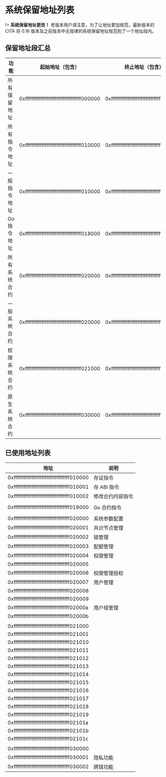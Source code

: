 # 系统保留地址列表

!> **系统保留地址更改！**
老版本用户请注意，为了让地址更加规范，最新版本的 CITA 将 0.16 版本及之前版本中无规律的系统保留地址规范到了一个地址段内。

## 保留地址段汇总

| 功能         | 起始地址（包含）                           | 终止地址（包含）                           |
|--------------|--------------------------------------------|--------------------------------------------|
| 所有保留地址 | 0xffffffffffffffffffffffffffffffffff000000 | 0xffffffffffffffffffffffffffffffffffffffff |
| 所有指令地址 | 0xffffffffffffffffffffffffffffffffff010000 | 0xffffffffffffffffffffffffffffffffff01ffff |
| 一般指令地址 | 0xffffffffffffffffffffffffffffffffff010000 | 0xffffffffffffffffffffffffffffffffff0100ff |
| Go 指令地址  | 0xffffffffffffffffffffffffffffffffff018000 | 0xffffffffffffffffffffffffffffffffff018fff |
| 所有系统合约 | 0xffffffffffffffffffffffffffffffffff020000 | 0xffffffffffffffffffffffffffffffffff02ffff |
| 一般系统合约 | 0xffffffffffffffffffffffffffffffffff020000 | 0xffffffffffffffffffffffffffffffffff0200ff |
| 权限系统合约 | 0xffffffffffffffffffffffffffffffffff021000 | 0xffffffffffffffffffffffffffffffffff0210ff |
| 原生系统合约 | 0xffffffffffffffffffffffffffffffffff030000 | 0xffffffffffffffffffffffffffffffffff03ffff |

## 已使用地址列表

| 地址                                       | 说明                            |
|--------------------------------------------|---------------------------------|
| 0xffffffffffffffffffffffffffffffffff010000 | 存证指令                        |
| 0xffffffffffffffffffffffffffffffffff010001 | 存 ABI 指令                     |
| 0xffffffffffffffffffffffffffffffffff010002 | 修改合约内容指令                |
|                                            |                                 |
| 0xffffffffffffffffffffffffffffffffff018000 | Go 合约指令                     |
|                                            |                                 |
| 0xffffffffffffffffffffffffffffffffff020000 | 系统参数配置                    |
| 0xffffffffffffffffffffffffffffffffff020001 | 共识节点管理                    |
| 0xffffffffffffffffffffffffffffffffff020002 | 链管理                          |
| 0xffffffffffffffffffffffffffffffffff020003 | 配额管理                        |
| 0xffffffffffffffffffffffffffffffffff020004 | 权限管理                        |
| 0xffffffffffffffffffffffffffffffffff020005 |                                 |
| 0xffffffffffffffffffffffffffffffffff020006 | 权限管理授权                    |
| 0xffffffffffffffffffffffffffffffffff020007 | 用户管理                        |
| 0xffffffffffffffffffffffffffffffffff020008 |                                 |
| 0xffffffffffffffffffffffffffffffffff020009 |                                 |
| 0xffffffffffffffffffffffffffffffffff02000a | 用户组管理                      |
| 0xffffffffffffffffffffffffffffffffff02000b |                                 |
|                                            |                                 |
| 0xffffffffffffffffffffffffffffffffff021000 |                                 |
| 0xffffffffffffffffffffffffffffffffff021001 |                                 |
| 0xffffffffffffffffffffffffffffffffff021010 |                                 |
| 0xffffffffffffffffffffffffffffffffff021011 |                                 |
| 0xffffffffffffffffffffffffffffffffff021012 |                                 |
| 0xffffffffffffffffffffffffffffffffff021013 |                                 |
| 0xffffffffffffffffffffffffffffffffff021014 |                                 |
| 0xffffffffffffffffffffffffffffffffff021015 |                                 |
| 0xffffffffffffffffffffffffffffffffff021016 |                                 |
| 0xffffffffffffffffffffffffffffffffff021017 |                                 |
| 0xffffffffffffffffffffffffffffffffff021018 |                                 |
| 0xffffffffffffffffffffffffffffffffff021019 |                                 |
| 0xffffffffffffffffffffffffffffffffff02101a |                                 |
| 0xffffffffffffffffffffffffffffffffff02101b |                                 |
| 0xffffffffffffffffffffffffffffffffff02101c |                                 |
|                                            |                                 |
| 0xffffffffffffffffffffffffffffffffff030000 |                                 |
| 0xffffffffffffffffffffffffffffffffff030001 | 隐私功能                        |
| 0xffffffffffffffffffffffffffffffffff030002 | 跨链功能                        |
